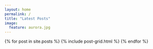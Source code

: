 ```yaml
---
layout: home
permalink: /
title: "Latest Posts"
image:
  feature: aurora.jpg
---
```


<div class="tiles">
{% for post in site.posts %}
	{% include post-grid.html %}
{% endfor %}
</div><!-- /.tiles -->

